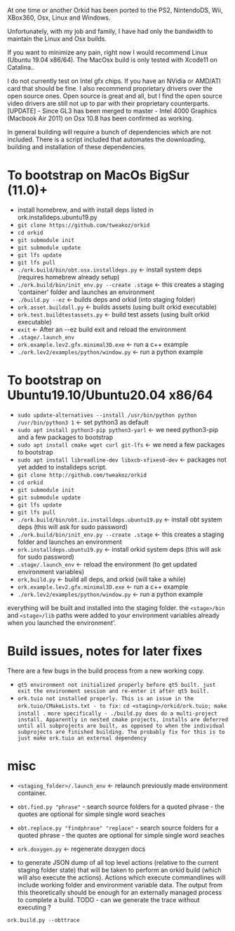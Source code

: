 At one time or another Orkid has been ported to the PS2, NintendoDS, Wii, XBox360, Osx, Linux and Windows.

Unfortunately, with my job and family, I have had only the bandwidth to maintain the Linux and Osx builds.

If you want to minimize any pain, right now I would recommend Linux (Ubuntu 19.04 x86/64). The MacOsx build is only tested with Xcode11 on Catalina..

I do not currently test on Intel gfx chips. If you have an NVidia or AMD/ATI card that should be fine. I also recommend proprietary drivers over the open source ones. Open source is great and all, but I find the open source video drivers are still not up to par with their proprietary counterparts.
[UPDATE] - Since GL3 has been merged to master - Intel 4000 Graphics (Macbook Air 2011) on Osx 10.8 has been confirmed as working.

In general building will require a bunch of dependencies which are not included. There is a script included that automates the downloading, building and installation of these dependencies.

To bootstrap on MacOs BigSur (11.0)+
==================================
* install homebrew, and with install deps listed in ork.installdeps.ubuntu19.py
* ```git clone https://github.com/tweakoz/orkid```
* ```cd orkid```
* ```git submodule init```
* ```git submodule update```
* ```git lfs update```
* ```git lfs pull```
* ```./ork.build/bin/obt.osx.installdeps.py``` <- install system deps (requires homebrew already setup)
* ```./ork.build/bin/init_env.py --create .stage``` <- this creates a staging 'container' folder and launches an environment
* ```./build.py --ez``` <- builds deps and orkid (into staging folder)
* ```ork.asset.buildall.py``` <- builds assets (using built orkid executable)
* ```ork.test.buildtestassets.py``` <- build test assets (using built orkid executable)
* ```exit``` <- After an --ez build exit and reload the environment
* ```.stage/.launch_env```
* ```ork.example.lev2.gfx.minimal3D.exe``` <- run a c++ example
* ```./ork.lev2/examples/python/window.py``` <- run a python example

To bootstrap on Ubuntu19.10/Ubuntu20.04 x86/64
==================================
* ```sudo update-alternatives --install /usr/bin/python python /usr/bin/python3 1``` <- set python3 as default
* ```sudo apt install python3-pip python3-yarl``` <- we need python3-pip and a few packages to bootstrap
* ```sudo apt install cmake wget curl git-lfs``` <- we need a few packages to bootstrap
* ```sudo apt install libreadline-dev libxcb-xfixes0-dev``` <- packages not yet added to installdeps script.
* ```git clone http://github.com/tweakoz/orkid```
* ```cd orkid```
* ```git submodule init```
* ```git submodule update```
* ```git lfs update```
* ```git lfs pull```
* ```./ork.build/bin/obt.ix.installdeps.ubuntu19.py``` <- install obt system deps (this will ask for sudo password)
* ```./ork.build/bin/init_env.py --create .stage``` <- this creates a staging folder and launches an environment
* ```ork.installdeps.ubuntu19.py``` <- install orkid system deps (this will ask for sudo password)
* ```.stage/.launch_env``` <- reload the environment (to get updated environment variables)
* ```ork,build.py``` <- build all deps, and orkid (will take a while)
* ```ork.example.lev2.gfx.minimal3D.exe``` <- run a c++ example
* ```./ork.lev2/examples/python/window.py``` <- run a python example

everything will be built and installed into the staging folder.
the ```<stage>/bin``` and ```<stage>/lib``` paths were added to your environment variables already when you launched the environment'.

Build issues, notes for later fixes
==================================
There are a few bugs in the build process from a new working copy.
* ```qt5 environment not initialized properly before qt5 built. just exit the environment session and re-enter it after qt5 built.```
* ```ork.tuio not installed properly. This is an issue in the ork.tuio/CMakeLists.txt - to fix:```
     ```cd <staging>/orkid/ork.tuio; make install .```
     ```more specifically - ./build.py does do a multi-project install. Apparently in nested cmake projects, installs are deferred until all subprojects are built, as opposed to when the individual subprojects are finished building. The probably fix for this is to just make ork.tuio an external dependency```
     
misc
=====
* ```<staging_folder>/.launch_env``` <- relaunch previously made environment container.
* ```obt.find.py "phrase"``` - search source folders for a quoted phrase - the quotes are optional for simple single word seaches
* ```obt.replace.py "findphrase" "replace"``` - search source folders for a quoted phrase - the quotes are optional for simple single word seaches
* ```ork.doxygen.py``` <- regenerate doxygen docs

* to generate JSON dump of all top level actions (relative to the current staging folder state) that will be taken to perform an orkid build (which will also execute the actions). Actions which execute commandlines will include working folder and environment variable data. The output from this theoretically should be enough for an externally managed process to complete a build. TODO - can we generate the trace without executing ?

```
ork.build.py --obttrace
```
